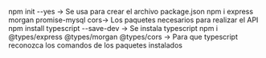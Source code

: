 npm init --yes -> Se usa para crear el archivo package.json
npm i express  morgan  promise-mysql cors-> Los paquetes necesarios para realizar el API 
npm install typescript --save-dev -> Se instala typescript
 npm i @types/express @types/morgan @types/cors -> Para que typescript  reconozca los comandos de los paquetes instalados